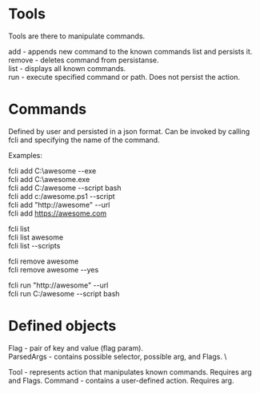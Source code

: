 # Tools
Tools are there to manipulate commands.

add - appends new command to the known commands list and persists it. \
remove - deletes command from persistanse. \
list - displays all known commands. \
run - execute specified command or path. Does not persist the action.

# Commands

Defined by user and persisted in a json format. Can be invoked by calling fcli and specifying the name of the command.

Examples:

fcli add C:\awesome --exe \
fcli add C:\awesome.exe \
fcli add C:/awesome --script bash \
fcli add c:/awesome.ps1 --script \
fcli add "http://awesome" --url \
fcli add https://awesome.com

fcli list \
fcli list awesome \
fcli list --scripts

fcli remove awesome \
fcli remove awesome --yes

fcli run "http://awesome" --url \
fcli run C:/awesome --script bash

# Defined objects

Flag - pair of key and value (flag param). \
ParsedArgs - contains possible selector, possible arg, and Flags. \

Tool - represents action that manipulates known commands. Requires arg and Flags.
Command - contains a user-defined action. Requires arg.
